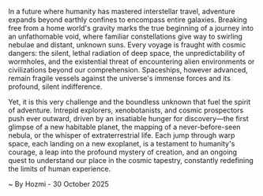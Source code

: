 
In a future where humanity has mastered interstellar travel, adventure expands beyond earthly confines to encompass entire galaxies. Breaking free from a home world's gravity marks the true beginning of a journey into an unfathomable void, where familiar constellations give way to swirling nebulae and distant, unknown suns. Every voyage is fraught with cosmic dangers: the silent, lethal radiation of deep space, the unpredictability of wormholes, and the existential threat of encountering alien environments or civilizations beyond our comprehension. Spaceships, however advanced, remain fragile vessels against the universe's immense forces and its profound, silent indifference.

Yet, it is this very challenge and the boundless unknown that fuel the spirit of adventure. Intrepid explorers, xenobotanists, and cosmic prospectors push ever outward, driven by an insatiable hunger for discovery—the first glimpse of a new habitable planet, the mapping of a never-before-seen nebula, or the whisper of extraterrestrial life. Each jump through warp space, each landing on a new exoplanet, is a testament to humanity's courage, a leap into the profound mystery of creation, and an ongoing quest to understand our place in the cosmic tapestry, constantly redefining the limits of human experience.

~ By Hozmi - 30 October 2025
